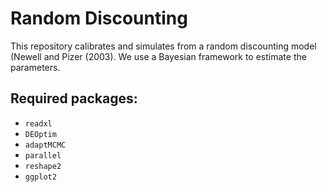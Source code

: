 # Random Discounting

This repository calibrates and simulates from a random discounting model (Newell and Pizer (2003). We use a Bayesian framework to estimate the parameters.

## Required packages:

- `readxl`
- `DEOptim`
- `adaptMCMC`
- `parallel`
- `reshape2`
- `ggplot2`